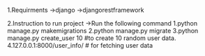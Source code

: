 1.Requirments
	->django
	->djangorestframework


2.Instruction to run project
	->Run the following command
	1.python manage.py makemigrations
	2.python manage.py migrate
	3.python manage.py create_user 10 #to create 10 random user data.
	4.127.0.0.1:8000/user_info/ # for fetching user data
